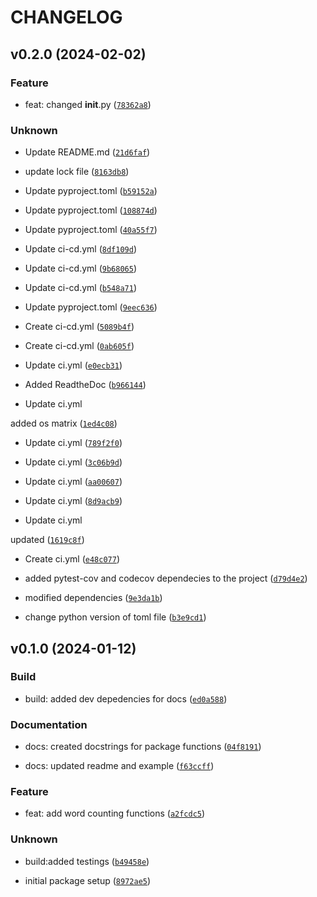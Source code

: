 # CHANGELOG



## v0.2.0 (2024-02-02)

### Feature

* feat: changed __init__.py ([`78362a8`](https://github.com/cindyzhangxy/pycounts_cxy24/commit/78362a82e7a4aee4cbc2049a5c0b1af558119ede))

### Unknown

* Update README.md ([`21d6faf`](https://github.com/cindyzhangxy/pycounts_cxy24/commit/21d6fafb61c81a9ff7666cf47a03f641b8d6acf4))

* update lock file ([`8163db8`](https://github.com/cindyzhangxy/pycounts_cxy24/commit/8163db8f232c69d94abee10f300db73d895d7827))

* Update pyproject.toml ([`b59152a`](https://github.com/cindyzhangxy/pycounts_cxy24/commit/b59152aa7d7190c4cd6c3a7a3e1f83da5cb36a6f))

* Update pyproject.toml ([`108874d`](https://github.com/cindyzhangxy/pycounts_cxy24/commit/108874d8f1f9cdfe141e039451d5a7ed0c30aa61))

* Update pyproject.toml ([`40a55f7`](https://github.com/cindyzhangxy/pycounts_cxy24/commit/40a55f72b0f681944d9116b0afdb87e3a1f590e3))

* Update ci-cd.yml ([`8df109d`](https://github.com/cindyzhangxy/pycounts_cxy24/commit/8df109d17df54fe5c07209ab517b04358c8de018))

* Update ci-cd.yml ([`9b68065`](https://github.com/cindyzhangxy/pycounts_cxy24/commit/9b680658f0f09332cede6c30ac92bf796277ecf0))

* Update ci-cd.yml ([`b548a71`](https://github.com/cindyzhangxy/pycounts_cxy24/commit/b548a71e1d3fb9e38923432202e1f99d13c1b7ad))

* Update pyproject.toml ([`9eec636`](https://github.com/cindyzhangxy/pycounts_cxy24/commit/9eec63631dbc265882bbccfc7f313d527e9dc3ac))

* Create ci-cd.yml ([`5089b4f`](https://github.com/cindyzhangxy/pycounts_cxy24/commit/5089b4f76e7ccf7c5ba86a4c52e87e3ae0a60ecb))

* Create ci-cd.yml ([`0ab605f`](https://github.com/cindyzhangxy/pycounts_cxy24/commit/0ab605fa418ebb042be159d351c56d08f8a97d2d))

* Update ci.yml ([`e0ecb31`](https://github.com/cindyzhangxy/pycounts_cxy24/commit/e0ecb310238d380bbb521f5617656aa9080565bf))

* Added ReadtheDoc ([`b966144`](https://github.com/cindyzhangxy/pycounts_cxy24/commit/b9661449f0e7eb62519bb6c06f6315ec151eb1d2))

* Update ci.yml

added os matrix ([`1ed4c08`](https://github.com/cindyzhangxy/pycounts_cxy24/commit/1ed4c0818f0c3ae7f9b983eac5df3503a4ebffcf))

* Update ci.yml ([`789f2f0`](https://github.com/cindyzhangxy/pycounts_cxy24/commit/789f2f0aea0648e93ef7db2b600d8290add7c446))

* Update ci.yml ([`3c06b9d`](https://github.com/cindyzhangxy/pycounts_cxy24/commit/3c06b9d7a6dc5df7009f90dfeeb780c93458e956))

* Update ci.yml ([`aa00607`](https://github.com/cindyzhangxy/pycounts_cxy24/commit/aa00607ec5a0b4eca5de2451d770c1b4592a6a06))

* Update ci.yml ([`8d9acb9`](https://github.com/cindyzhangxy/pycounts_cxy24/commit/8d9acb9b16b5c7bb5c948457000360f17312e522))

* Update ci.yml

updated ([`1619c8f`](https://github.com/cindyzhangxy/pycounts_cxy24/commit/1619c8ffd6e4fe8cd6cc51cd0d75a230851e5309))

* Create ci.yml ([`e48c077`](https://github.com/cindyzhangxy/pycounts_cxy24/commit/e48c077d828613d9d3913ac33c80ddcbbbbf64f9))

* added pytest-cov and codecov dependecies to the project ([`d79d4e2`](https://github.com/cindyzhangxy/pycounts_cxy24/commit/d79d4e2af212ec54b7faa9a4822bea2cf7b0062d))

* modified dependencies ([`9e3da1b`](https://github.com/cindyzhangxy/pycounts_cxy24/commit/9e3da1b2c6b7ba126a95113e8afc1dd43699e146))

* change python version of toml file ([`b3e9cd1`](https://github.com/cindyzhangxy/pycounts_cxy24/commit/b3e9cd11e612a02974ec476d83933072e1dc5ba0))


## v0.1.0 (2024-01-12)

### Build

* build: added dev depedencies for docs ([`ed0a588`](https://github.com/cindyzhangxy/pycounts_cxy24/commit/ed0a5887660cbeb223f0ac159d152aea298a4ccc))

### Documentation

* docs: created docstrings for package functions ([`04f8191`](https://github.com/cindyzhangxy/pycounts_cxy24/commit/04f8191ddf74b0509b43c22f174992ba54eba834))

* docs: updated readme and example ([`f63ccff`](https://github.com/cindyzhangxy/pycounts_cxy24/commit/f63ccff4d7c93e4ec777b7d7ccf56a3b31a849ec))

### Feature

* feat: add word counting functions ([`a2fcdc5`](https://github.com/cindyzhangxy/pycounts_cxy24/commit/a2fcdc5ee62d9a0ba0619c2d4e5a1416a8a9ac7c))

### Unknown

* build:added testings ([`b49458e`](https://github.com/cindyzhangxy/pycounts_cxy24/commit/b49458e1f37ee9e60672a2f5d6b3976b8657245c))

* initial package setup ([`8972ae5`](https://github.com/cindyzhangxy/pycounts_cxy24/commit/8972ae511e13e621bd834473034d9c023edfd7b8))

